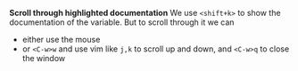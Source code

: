 **Scroll through highlighted documentation**
We use `<shift+k>` to show the documentation of the variable. But to scroll through it we can 
* either use the mouse
* or `<C-w>w` and use vim like `j,k` to scroll up and down, and `<C-w>q` to close the window

